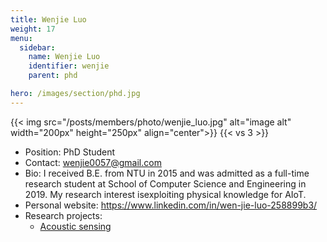 ```yaml
---
title: Wenjie Luo
weight: 17
menu:
  sidebar:
    name: Wenjie Luo
    identifier: wenjie
    parent: phd

hero: /images/section/phd.jpg
---
```

{{< img src="/posts/members/photo/wenjie_luo.jpg" alt="image alt" width="200px" height="250px" align="center">}}
{{< vs 3 >}}

- Position: PhD Student
- Contact: wenjie0057@gmail.com
- Bio: I received B.E. from NTU in 2015 and was admitted as a full-time research student at School of Computer Science and Engineering in 2019. My research interest isexploiting physical knowledge for AIoT.
- Personal website: https://www.linkedin.com/in/wen-jie-luo-258899b3/
- Research projects:
  - [Acoustic sensing](/posts/research/iot%20sensing/acoustic/)
